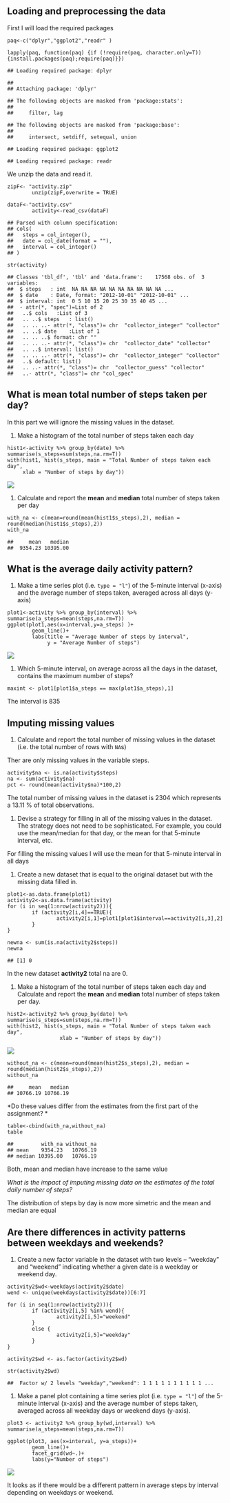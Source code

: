 Loading and preprocessing the data
----------------------------------

First I will load the required packages

    paq<-c("dplyr","ggplot2","readr" )

    lapply(paq, function(paq) {if (!require(paq, character.only=T)) 
    {install.packages(paq);require(paq)}}) 

    ## Loading required package: dplyr

    ## 
    ## Attaching package: 'dplyr'

    ## The following objects are masked from 'package:stats':
    ## 
    ##     filter, lag

    ## The following objects are masked from 'package:base':
    ## 
    ##     intersect, setdiff, setequal, union

    ## Loading required package: ggplot2

    ## Loading required package: readr

We unzip the data and read it.

    zipF<- "activity.zip"
            unzip(zipF,overwrite = TRUE)

    dataF<-"activity.csv"
            activity<-read_csv(dataF)

    ## Parsed with column specification:
    ## cols(
    ##   steps = col_integer(),
    ##   date = col_date(format = ""),
    ##   interval = col_integer()
    ## )

    str(activity)                

    ## Classes 'tbl_df', 'tbl' and 'data.frame':    17568 obs. of  3 variables:
    ##  $ steps   : int  NA NA NA NA NA NA NA NA NA NA ...
    ##  $ date    : Date, format: "2012-10-01" "2012-10-01" ...
    ##  $ interval: int  0 5 10 15 20 25 30 35 40 45 ...
    ##  - attr(*, "spec")=List of 2
    ##   ..$ cols   :List of 3
    ##   .. ..$ steps   : list()
    ##   .. .. ..- attr(*, "class")= chr  "collector_integer" "collector"
    ##   .. ..$ date    :List of 1
    ##   .. .. ..$ format: chr ""
    ##   .. .. ..- attr(*, "class")= chr  "collector_date" "collector"
    ##   .. ..$ interval: list()
    ##   .. .. ..- attr(*, "class")= chr  "collector_integer" "collector"
    ##   ..$ default: list()
    ##   .. ..- attr(*, "class")= chr  "collector_guess" "collector"
    ##   ..- attr(*, "class")= chr "col_spec"

What is mean total number of steps taken per day?
-------------------------------------------------

In this part we will ignore the missing values in the dataset.

1.  Make a histogram of the total number of steps taken each day

<!-- -->

    hist1<-activity %>% group_by(date) %>% summarise(s_steps=sum(steps,na.rm=T))
    with(hist1, hist(s_steps, main = "Total Number of steps taken each day",
         xlab = "Number of steps by day"))

![](PA1_template_files/figure-markdown_strict/hist_s_steps-1.png)

1.  Calculate and report the **mean** and **median** total number of
    steps taken per day

<!-- -->

    with_na <- c(mean=round(mean(hist1$s_steps),2), median = round(median(hist1$s_steps),2))
    with_na

    ##     mean   median 
    ##  9354.23 10395.00

What is the average daily activity pattern?
-------------------------------------------

1.  Make a time series plot (i.e. `type = "l"`) of the 5-minute interval
    (x-axis) and the average number of steps taken, averaged across all
    days (y-axis)

<!-- -->

    plot1<-activity %>% group_by(interval) %>% summarise(a_steps=mean(steps,na.rm=T))
    ggplot(plot1,aes(x=interval,y=a_steps) )+
            geom_line()+
            labs(title = "Average Number of steps by interval",
                 y = "Average Number of steps")

![](PA1_template_files/figure-markdown_strict/intervalSteps-1.png)

1.  Which 5-minute interval, on average across all the days in the
    dataset, contains the maximum number of steps?

<!-- -->

    maxint <- plot1[plot1$a_steps == max(plot1$a_steps),1]

The interval is 835

Imputing missing values
-----------------------

1.  Calculate and report the total number of missing values in the
    dataset (i.e. the total number of rows with `NA`s)

Ther are only missing values in the variable steps.

    activity$na <- is.na(activity$steps)
    na <- sum(activity$na)
    pct <- round(mean(activity$na)*100,2)

The total number of missing values in the dataset is 2304 which
represents a 13.11 % of total observations.

1.  Devise a strategy for filling in all of the missing values in the
    dataset. The strategy does not need to be sophisticated. For
    example, you could use the mean/median for that day, or the mean for
    that 5-minute interval, etc.

For filling the missing values I will use the mean for that 5-minute
interval in all days

1.  Create a new dataset that is equal to the original dataset but with
    the missing data filled in.

<!-- -->

    plot1<-as.data.frame(plot1)
    activity2<-as.data.frame(activity)
    for (i in seq(1:nrow(activity2))){
            if (activity2[i,4]==TRUE){
                    activity2[i,1]=plot1[plot1$interval==activity2[i,3],2]
            }
    }

    newna <- sum(is.na(activity2$steps))
    newna

    ## [1] 0

In the new dataset **activity2** total na are 0.

1.  Make a histogram of the total number of steps taken each day and
    Calculate and report the **mean** and **median** total number of
    steps taken per day.

<!-- -->

    hist2<-activity2 %>% group_by(date) %>% summarise(s_steps=sum(steps,na.rm=T))
    with(hist2, hist(s_steps, main = "Total Number of steps taken each day",
                     xlab = "Number of steps by day"))

![](PA1_template_files/figure-markdown_strict/daylysteps-1.png)

    without_na <- c(mean=round(mean(hist2$s_steps),2), median = round(median(hist2$s_steps),2))
    without_na

    ##     mean   median 
    ## 10766.19 10766.19

*Do these values differ from the estimates from the first part of the
assignment? *

    table<-cbind(with_na,without_na)
    table

    ##         with_na without_na
    ## mean    9354.23   10766.19
    ## median 10395.00   10766.19

Both, mean and median have increase to the same value

*What is the impact of imputing missing data on the estimates of the
total daily number of steps?*

The distribution of steps by day is now more simetric and the mean and
median are equal

Are there differences in activity patterns between weekdays and weekends?
-------------------------------------------------------------------------

1.  Create a new factor variable in the dataset with two levels –
    “weekday” and “weekend” indicating whether a given date is a weekday
    or weekend day.

<!-- -->

    activity2$wd<-weekdays(activity2$date)
    wend <- unique(weekdays(activity2$date))[6:7]

    for (i in seq(1:nrow(activity2))){
            if (activity2[i,5] %in% wend){
                    activity2[i,5]="weekend"
            }
            else {
                    activity2[i,5]="weekday"    
            }
    }

    activity2$wd <- as.factor(activity2$wd)

    str(activity2$wd)

    ##  Factor w/ 2 levels "weekday","weekend": 1 1 1 1 1 1 1 1 1 1 ...

1.  Make a panel plot containing a time series plot (i.e. `type = "l"`)
    of the 5-minute interval (x-axis) and the average number of steps
    taken, averaged across all weekday days or weekend days (y-axis).

<!-- -->

    plot3 <- activity2 %>% group_by(wd,interval) %>%                         summarise(a_steps=mean(steps,na.rm=T))

    ggplot(plot3, aes(x=interval, y=a_steps))+
            geom_line()+
            facet_grid(wd~.)+
            labs(y="Number of steps")

![](PA1_template_files/figure-markdown_strict/stepsbyweekday-1.png)

It looks as if there would be a different pattern in average steps by
interval depending on weekdays or weekend.
